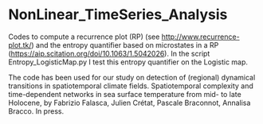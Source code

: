 # NonLinear_TimeSeries_Analysis

Codes to compute a recurrence plot (RP) (see http://www.recurrence-plot.tk/) and the entropy quantifier based on microstates in a RP (https://aip.scitation.org/doi/10.1063/1.5042026).
In the script Entropy_LogisticMap.py I test this entropy quantifier on the Logistic map.

The code has been used for our study on detection of (regional) dynamical transitions in spatiotemporal climate fields. 
Spatiotemporal complexity and time-dependent networks in sea surface temperature from mid- to late Holocene,
by Fabrizio Falasca, Julien Crétat, Pascale Braconnot, Annalisa Bracco. In press.
